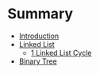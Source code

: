 # Summary

* [Introduction](README.md)
* [Linked List](linked_list.md)
   * [1 Linked List Cycle](1_linked_list_cycle.md)
* [Binary Tree](binary_tree.md)

